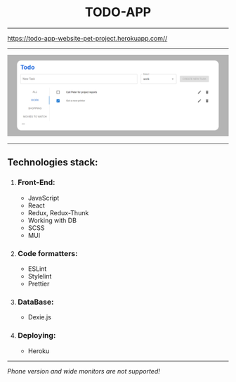 <h1 align='center'>TODO-APP</h1>
<hr>
<a href='https://todo-app-website-pet-project.herokuapp.com/'>https://todo-app-website-pet-project.herokuapp.com//</a>
<hr>
<img src='./src/assets/images/preview-img.png' />
<hr>
<h2>Technologies stack:</h2>
<ol>
    <li>
        <h3>Front-End:</h3>
        <ul>
            <li>JavaScript</li>
            <li>React</li>
            <li>Redux, Redux-Thunk</li>
            <li>Working with DB</li>
            <li>SCSS</li>
            <li>MUI</li>
        </ul>
    </li>
    <li>
        <h3>Code formatters:</h3>
        <ul>
            <li>ESLint</li>
            <li>Stylelint</li>
            <li>Prettier</li>
        </ul>
    </li>
    <li>
        <h3>DataBase:</h3>
        <ul>
            <li>Dexie.js</li>
        </ul>
    </li>
    <li>
        <h3>Deploying:</h3>
        <ul>
            <li>Heroku</li>
        </ul>
    </li>
</ol>
<hr>
<em>Phone version and wide monitors are not supported!</em>
